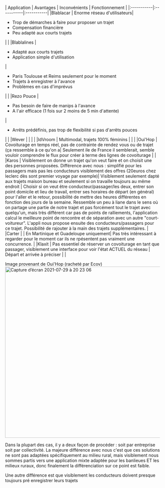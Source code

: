 | Application | Avantages | Inconvénients | Fonctionnement |
|:-----------|:-----------|:-----------|
|Blablacar | Enorme réseau d'utilisateurs| <ul><li>Trop de démarches à faire pour proposer un trajet</li><li>Compensation financière</li><li>Peu adapté aux courts trajets</li></ul>| |
|Blablalines |<ul><li>Adapté aux courts trajets</li><li>Application simple d'utilisation</li></ul> | <ul><li>Paris Toulouse et Reims seulement pour le moment</li><li>Trajets à enregistrer à l'avance</li><li>Problèmes en cas d'imprévus</li></ul> | |
|Rezo Pouce |<ul><li>Pas besoin de faire de manips à l'avance</li><li>A l'air efficace (1 fois sur 2 moins de 5 min d'attente)</li></ul> |<ul><li>Arrêts prédéfinis, pas trop de flexibilité si pas d'arrêts pouces</li></ul> | |
|Wever | | | |
|IdVroom | Multimodal, trajets 100% féminins | | |
|Oui'Hop | Covoiturage en temps réel, pas de contrainte de rendez vous ou de trajet (ça ressemble à ce qu'on a| Seulement ile de France il semblerait, semble vouloir comprendre le flux pour créer à terme des lignes de covoiturage | |
|Karos | Visiblement on donne un trajet qu'on veut faire et on choisit une des personnes proposées. Différence avec nous : simplifié pour les passagers mais pas les conducteurs visiblement des offres (20euros chez leclerc dès sont premier voyage par exemple)| Visiblement seulement dapté aux trajets maison bureau et seulement si on travaille toujours au même endroit  | Choisir si on veut être conducteur/passager/les deux, entrer son point domicile et lieu de travail, entrer ses horaires de départ (en général) pour l'aller et le retour, possibilité de mettre des heures différentes en fonction des jours de la semaine. Ressemble un peu à liane dans le sens où on partage une partie de notre trajet et pas forcément tout le trajet avec quelqu'un, mais très différent car pas de points de ralliements, l'application calcul le meilleure point de rencontre et de séparation avec un autre "court-voitureur". L'appli nous propose ensuite des conducteurs/passagers pour ce trajet. Possibilité de rajouter à la main des trajets supplémentaires. |
|Carter | | En Martinique et Guadeloupe uniquement| Pas très intéressant à regarder pour le moment car ils ne rpésentent pas vraiment une concurrence. |
|Klaxit | Pas essentiel de réserver un covoiturage en tant que passager, visiblement une interface pour voir l'état ACTUEL du réseau | Départ et arrivée à préciser | |

Image provenant de Oui'Hop (racheté par Ecov) 
<img width="557" alt="Capture d’écran 2021-07-29 à 20 23 06" src="https://user-images.githubusercontent.com/85169666/127545619-712ab7c7-2519-4e83-9590-45c691f24d1d.png">

Dans la plupart des cas, il y a deux façon de procéder : soit par entreprise soit par collectivité. 
La majeure différence avec nous c'est que ces solutions ne sont pas adaptées spécifiquement au milieu rural, mais visiblement nous sommes partis vers une application mixte adaptée pour les banlieues ET les milieux ruraux, donc finalement la différenciation sur ce point est faible. 

Une autre différence est que visiblement les conducteurs doivent presque toujours pré enregistrer leurs trajets 
